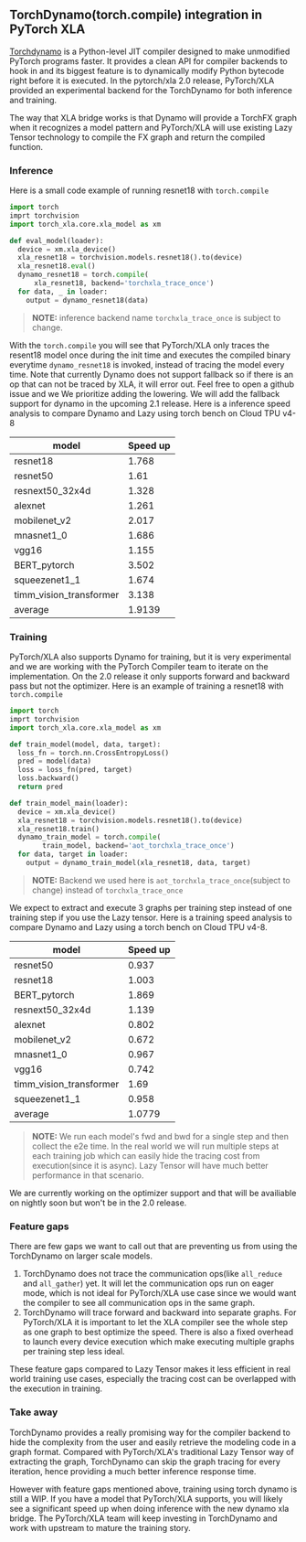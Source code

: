 ## TorchDynamo(torch.compile) integration in PyTorch XLA

[Torchdynamo](https://pytorch.org/tutorials/intermediate/dynamo_tutorial.html) is a Python-level JIT compiler designed to make unmodified PyTorch programs faster. It provides a clean API for compiler backends to hook in and its biggest feature is to dynamically modify Python bytecode right before it is executed. In the pytorch/xla 2.0 release, PyTorch/XLA provided an experimental backend for the TorchDynamo for both inference and training. 

The way that XLA bridge works is that Dynamo will provide a TorchFX graph when it recognizes a model pattern and PyTorch/XLA will use existing Lazy Tensor technology to compile the FX graph and return the compiled function. 

### Inference
Here is a small code example of running resnet18 with `torch.compile`

```python
import torch
imprt torchvision
import torch_xla.core.xla_model as xm

def eval_model(loader):
  device = xm.xla_device()
  xla_resnet18 = torchvision.models.resnet18().to(device)
  xla_resnet18.eval()
  dynamo_resnet18 = torch.compile(
      xla_resnet18, backend='torchxla_trace_once')
  for data, _ in loader:
    output = dynamo_resnet18(data)
```
> **NOTE:** inference backend name `torchxla_trace_once` is subject to change.

With the `torch.compile` you will see that PyTorch/XLA only traces the resent18 model once during the init time and executes the compiled binary everytime `dynamo_resnet18` is invoked, instead of tracing the model every time. Note that currently Dynamo does not support fallback so if there is an op that can not be traced by XLA, it will error out. Feel free to open a github issue and we We prioritize adding the lowering. We will add the fallback support for dynamo in the upcoming 2.1 release. Here is a inference speed analysis to compare Dynamo and Lazy using torch bench on Cloud TPU v4-8

| model | Speed up |
| --- | ----------- |
resnet18 | 1.768
resnet50 | 1.61
resnext50_32x4d	| 1.328
alexnet | 1.261
mobilenet_v2 | 2.017
mnasnet1_0 | 1.686
vgg16 | 1.155
BERT_pytorch | 3.502
squeezenet1_1 | 1.674
timm_vision_transformer | 3.138
average | 1.9139

### Training
PyTorch/XLA also supports Dynamo for training, but it is very experimental and we are working with the PyTorch Compiler team to iterate on the implementation. On the 2.0 release it only supports forward and backward pass but not the optimizer. Here is an example of training a resnet18 with `torch.compile`

```python
import torch
imprt torchvision
import torch_xla.core.xla_model as xm

def train_model(model, data, target):
  loss_fn = torch.nn.CrossEntropyLoss()
  pred = model(data)
  loss = loss_fn(pred, target)
  loss.backward()
  return pred

def train_model_main(loader):
  device = xm.xla_device()
  xla_resnet18 = torchvision.models.resnet18().to(device)
  xla_resnet18.train()
  dynamo_train_model = torch.compile(
        train_model, backend='aot_torchxla_trace_once')
  for data, target in loader:
    output = dynamo_train_model(xla_resnet18, data, target)
```

> **NOTE:** Backend we used here is `aot_torchxla_trace_once`(subject to change) instead of `torchxla_trace_once`

We expect to extract and execute 3 graphs per training step instead of one training step if you use the Lazy tensor. Here is a training speed analysis to compare Dynamo and Lazy using a torch bench on Cloud TPU v4-8.

| model | Speed up | 
| --- | ----------- |
resnet50 | 0.937
resnet18 | 1.003
BERT_pytorch | 1.869
resnext50_32x4d | 1.139
alexnet | 0.802
mobilenet_v2 | 0.672
mnasnet1_0 | 0.967
vgg16 | 0.742
timm_vision_transformer | 1.69
squeezenet1_1 | 0.958
average | 1.0779

> **NOTE:** We run each model's fwd and bwd for a single step and then collect the e2e time. In the real world we will run multiple steps at each training job which can easily hide the tracing cost from execution(since it is async). Lazy Tensor will have much better performance in that scenario.

We are currently working on the optimizer support and that will be availiable on nightly soon but won't be in the 2.0 release.

### Feature gaps
There are few gaps we want to call out that are preventing us from using the TorchDynamo on larger scale models.

1. TorchDynamo does not trace the communication ops(like `all_reduce` and `all_gather`) yet. It will let the communication ops run on eager mode, which is not ideal for PyTorch/XLA use case since we would want the compiler to see all communication ops in the same graph.
2. TorchDynamo will trace forward and backward into separate graphs. For PyTorch/XLA it is important to let the XLA compiler see the whole step as one graph to best optimize the speed. There is also a fixed overhead to launch every device execution which make executing multiple graphs per training step less ideal.

These feature gaps compared to Lazy Tensor makes it less efficient in real world training use cases, especially the tracing cost can be overlapped with the execution in training.

### Take away
TorchDynamo provides a really promising way for the compiler backend to hide the complexity from the user and easily retrieve the modeling code in a graph format. Compared with PyTorch/XLA's traditional Lazy Tensor way of extracting the graph, TorchDynamo can skip the graph tracing for every iteration, hence providing a much better inference response time.

However with feature gaps mentioned above, training using torch dynamo is still a WIP. If you have a model that PyTorch/XLA supports, you will likely see a significant speed up when doing inference with the new dynamo xla bridge. The PyTorch/XLA team will keep investing in TorchDynamo and work with upstream to mature the training story.
